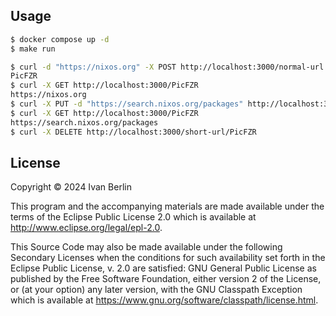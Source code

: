 ## Usage

```bash
$ docker compose up -d
$ make run
```

```bash
$ curl -d "https://nixos.org" -X POST http://localhost:3000/normal-url
PicFZR
$ curl -X GET http://localhost:3000/PicFZR
https://nixos.org
$ curl -X PUT -d "https://search.nixos.org/packages" http://localhost:3000/short-url/PicFZR
$ curl -X GET http://localhost:3000/PicFZR
https://search.nixos.org/packages
$ curl -X DELETE http://localhost:3000/short-url/PicFZR
```

## License

Copyright © 2024 Ivan Berlin

This program and the accompanying materials are made available under the
terms of the Eclipse Public License 2.0 which is available at
http://www.eclipse.org/legal/epl-2.0.

This Source Code may also be made available under the following Secondary
Licenses when the conditions for such availability set forth in the Eclipse
Public License, v. 2.0 are satisfied: GNU General Public License as published by
the Free Software Foundation, either version 2 of the License, or (at your
option) any later version, with the GNU Classpath Exception which is available
at https://www.gnu.org/software/classpath/license.html.
